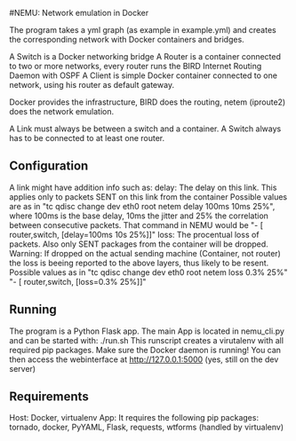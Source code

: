 #NEMU: Network emulation in Docker

The program takes a yml graph (as example in example.yml) and creates the corresponding network with Docker containers and bridges.

A Switch is a Docker networking bridge
A Router is a container connected to two or more networks, every router runs the BIRD Internet Routing Daemon with OSPF
A Client is simple Docker container connected to one network, using his router as default gateway. 

Docker provides the infrastructure, BIRD does the routing, netem (iproute2) does the network emulation.

A Link must always be between a switch and a container.
A Switch always has to be connected to at least one router.

## Configuration
A link might have addition info such as:
  delay: The delay on this link. This applies only to packets SENT on this link from the container
    Possible values are as in "tc qdisc change dev eth0 root netem delay 100ms 10ms 25%", where 100ms is the base delay, 10ms the jitter and 25% the correlation between consecutive packets.
      That command in NEMU would be "- [ router,switch, [delay=100ms 10s 25%]]"
  loss: The procentual loss of packets. Also only SENT packages from the container will be dropped. Warning: If dropped on the actual sending machine (Container, not router) the loss is beeing reported to the above layers, thus likely to be resent.
    Possible values as in "tc qdisc change dev eth0 root netem loss 0.3% 25%"
      "- [ router,switch, [loss=0.3% 25%]]"
     
## Running
The program is a Python Flask app. The main App is located in nemu_cli.py and can be started with:
 ./run.sh
This runscript creates a virutalenv with all required pip packages.
Make sure the Docker daemon is running!
You can then access the webinterface at http://127.0.0.1:5000 (yes, still on the dev server)

## Requirements
Host: Docker, virtualenv
App: It requires the following pip packages: tornado, docker, PyYAML, Flask, requests, wtforms (handled by virtualenv)
